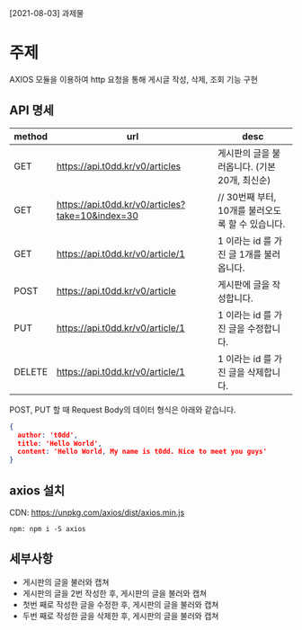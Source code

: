 [2021-08-03] 과제물

# 주제
AXIOS 모듈을 이용하여 http 요청을 통해 게시글 작성, 삭제, 조회 기능 구현

## API 명세

|method|url|desc|
|------|---|---|
|GET|https://api.t0dd.kr/v0/articles|게시판의 글을 불러옵니다. (기본 20개, 최신순)|
|GET|https://api.t0dd.kr/v0/articles?take=10&index=30|// 30번째 부터, 10개를 불러오도록 할 수 있습니다.|
|GET|https://api.t0dd.kr/v0/article/1|1 이라는 id 를 가진 글 1개를 불러옵니다.|
|POST|https://api.t0dd.kr/v0/article|게시판에 글을 작성합니다.|
|PUT|https://api.t0dd.kr/v0/article/1|1 이라는 id 를 가진 글을 수정합니다.|
|DELETE|https://api.t0dd.kr/v0/article/1|1 이라는 id 를 가진 글을 삭제합니다.|

POST, PUT 할 때 Request Body의 데이터 형식은 아래와 같습니다.

```json
{
  author: 't0dd',
  title: 'Hello World',
  content: 'Hello World, My name is t0dd. Nice to meet you guys'
}
```

## axios 설치

CDN: https://unpkg.com/axios/dist/axios.min.js
```
npm: npm i -S axios
```

## 세부사항

- 게시판의 글을 불러와 캡쳐
- 게시판의 글을 2번 작성한 후, 게시판의 글을 불러와 캡쳐
- 첫번 째로 작성한 글을 수정한 후, 게시판의 글을 불러와 캡쳐
- 두번 째로 작성한 글을 삭제한 후, 게시판의 글을 불러와 캡쳐